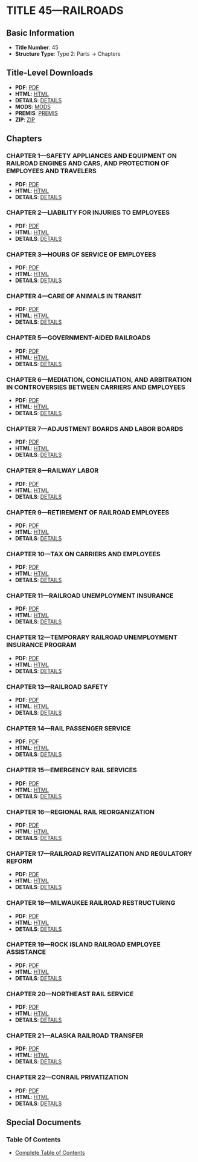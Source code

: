 # TITLE 45—RAILROADS

## Basic Information
- **Title Number**: 45
- **Structure Type**: Type 2: Parts → Chapters

## Title-Level Downloads
- **PDF**: [PDF](https://www.govinfo.gov/content/pkg/USCODE-2023-title45/pdf/USCODE-2023-title45.pdf)
- **HTML**: [HTML](https://www.govinfo.gov/content/pkg/USCODE-2023-title45/html/USCODE-2023-title45.htm)
- **DETAILS**: [DETAILS](https://www.govinfo.gov/app/details/USCODE-2023-title45/)
- **MODS**: [MODS](https://www.govinfo.gov/metadata/pkg/USCODE-2023-title45/mods.xml)
- **PREMIS**: [PREMIS](https://www.govinfo.gov/metadata/pkg/USCODE-2023-title45/premis.xml)
- **ZIP**: [ZIP](https://www.govinfo.gov/content/pkg/USCODE-2023-title45.zip)

## Chapters

### CHAPTER 1—SAFETY APPLIANCES AND EQUIPMENT ON RAILROAD ENGINES AND CARS, AND PROTECTION OF EMPLOYEES AND TRAVELERS
- **PDF**: [PDF](https://www.govinfo.gov/content/pkg/USCODE-2023-title45/pdf/USCODE-2023-title45-chapter1.pdf)
- **HTML**: [HTML](https://www.govinfo.gov/content/pkg/USCODE-2023-title45/html/USCODE-2023-title45-chapter1.htm)
- **DETAILS**: [DETAILS](https://www.govinfo.gov/app/details/USCODE-2023-title45-chapter1/)

### CHAPTER 2—LIABILITY FOR INJURIES TO EMPLOYEES
- **PDF**: [PDF](https://www.govinfo.gov/content/pkg/USCODE-2023-title45/pdf/USCODE-2023-title45-chapter2.pdf)
- **HTML**: [HTML](https://www.govinfo.gov/content/pkg/USCODE-2023-title45/html/USCODE-2023-title45-chapter2.htm)
- **DETAILS**: [DETAILS](https://www.govinfo.gov/app/details/USCODE-2023-title45-chapter2/)

### CHAPTER 3—HOURS OF SERVICE OF EMPLOYEES
- **PDF**: [PDF](https://www.govinfo.gov/content/pkg/USCODE-2023-title45/pdf/USCODE-2023-title45-chapter3.pdf)
- **HTML**: [HTML](https://www.govinfo.gov/content/pkg/USCODE-2023-title45/html/USCODE-2023-title45-chapter3.htm)
- **DETAILS**: [DETAILS](https://www.govinfo.gov/app/details/USCODE-2023-title45-chapter3/)

### CHAPTER 4—CARE OF ANIMALS IN TRANSIT
- **PDF**: [PDF](https://www.govinfo.gov/content/pkg/USCODE-2023-title45/pdf/USCODE-2023-title45-chapter4.pdf)
- **HTML**: [HTML](https://www.govinfo.gov/content/pkg/USCODE-2023-title45/html/USCODE-2023-title45-chapter4.htm)
- **DETAILS**: [DETAILS](https://www.govinfo.gov/app/details/USCODE-2023-title45-chapter4/)

### CHAPTER 5—GOVERNMENT-AIDED RAILROADS
- **PDF**: [PDF](https://www.govinfo.gov/content/pkg/USCODE-2023-title45/pdf/USCODE-2023-title45-chapter5.pdf)
- **HTML**: [HTML](https://www.govinfo.gov/content/pkg/USCODE-2023-title45/html/USCODE-2023-title45-chapter5.htm)
- **DETAILS**: [DETAILS](https://www.govinfo.gov/app/details/USCODE-2023-title45-chapter5/)

### CHAPTER 6—MEDIATION, CONCILIATION, AND ARBITRATION IN CONTROVERSIES BETWEEN CARRIERS AND EMPLOYEES
- **PDF**: [PDF](https://www.govinfo.gov/content/pkg/USCODE-2023-title45/pdf/USCODE-2023-title45-chapter6.pdf)
- **HTML**: [HTML](https://www.govinfo.gov/content/pkg/USCODE-2023-title45/html/USCODE-2023-title45-chapter6.htm)
- **DETAILS**: [DETAILS](https://www.govinfo.gov/app/details/USCODE-2023-title45-chapter6/)

### CHAPTER 7—ADJUSTMENT BOARDS AND LABOR BOARDS
- **PDF**: [PDF](https://www.govinfo.gov/content/pkg/USCODE-2023-title45/pdf/USCODE-2023-title45-chapter7.pdf)
- **HTML**: [HTML](https://www.govinfo.gov/content/pkg/USCODE-2023-title45/html/USCODE-2023-title45-chapter7.htm)
- **DETAILS**: [DETAILS](https://www.govinfo.gov/app/details/USCODE-2023-title45-chapter7/)

### CHAPTER 8—RAILWAY LABOR
- **PDF**: [PDF](https://www.govinfo.gov/content/pkg/USCODE-2023-title45/pdf/USCODE-2023-title45-chapter8.pdf)
- **HTML**: [HTML](https://www.govinfo.gov/content/pkg/USCODE-2023-title45/html/USCODE-2023-title45-chapter8.htm)
- **DETAILS**: [DETAILS](https://www.govinfo.gov/app/details/USCODE-2023-title45-chapter8/)

### CHAPTER 9—RETIREMENT OF RAILROAD EMPLOYEES
- **PDF**: [PDF](https://www.govinfo.gov/content/pkg/USCODE-2023-title45/pdf/USCODE-2023-title45-chapter9.pdf)
- **HTML**: [HTML](https://www.govinfo.gov/content/pkg/USCODE-2023-title45/html/USCODE-2023-title45-chapter9.htm)
- **DETAILS**: [DETAILS](https://www.govinfo.gov/app/details/USCODE-2023-title45-chapter9/)

### CHAPTER 10—TAX ON CARRIERS AND EMPLOYEES
- **PDF**: [PDF](https://www.govinfo.gov/content/pkg/USCODE-2023-title45/pdf/USCODE-2023-title45-chapter10.pdf)
- **HTML**: [HTML](https://www.govinfo.gov/content/pkg/USCODE-2023-title45/html/USCODE-2023-title45-chapter10.htm)
- **DETAILS**: [DETAILS](https://www.govinfo.gov/app/details/USCODE-2023-title45-chapter10/)

### CHAPTER 11—RAILROAD UNEMPLOYMENT INSURANCE
- **PDF**: [PDF](https://www.govinfo.gov/content/pkg/USCODE-2023-title45/pdf/USCODE-2023-title45-chapter11.pdf)
- **HTML**: [HTML](https://www.govinfo.gov/content/pkg/USCODE-2023-title45/html/USCODE-2023-title45-chapter11.htm)
- **DETAILS**: [DETAILS](https://www.govinfo.gov/app/details/USCODE-2023-title45-chapter11/)

### CHAPTER 12—TEMPORARY RAILROAD UNEMPLOYMENT INSURANCE PROGRAM
- **PDF**: [PDF](https://www.govinfo.gov/content/pkg/USCODE-2023-title45/pdf/USCODE-2023-title45-chapter12.pdf)
- **HTML**: [HTML](https://www.govinfo.gov/content/pkg/USCODE-2023-title45/html/USCODE-2023-title45-chapter12.htm)
- **DETAILS**: [DETAILS](https://www.govinfo.gov/app/details/USCODE-2023-title45-chapter12/)

### CHAPTER 13—RAILROAD SAFETY
- **PDF**: [PDF](https://www.govinfo.gov/content/pkg/USCODE-2023-title45/pdf/USCODE-2023-title45-chapter13.pdf)
- **HTML**: [HTML](https://www.govinfo.gov/content/pkg/USCODE-2023-title45/html/USCODE-2023-title45-chapter13.htm)
- **DETAILS**: [DETAILS](https://www.govinfo.gov/app/details/USCODE-2023-title45-chapter13/)

### CHAPTER 14—RAIL PASSENGER SERVICE
- **PDF**: [PDF](https://www.govinfo.gov/content/pkg/USCODE-2023-title45/pdf/USCODE-2023-title45-chapter14.pdf)
- **HTML**: [HTML](https://www.govinfo.gov/content/pkg/USCODE-2023-title45/html/USCODE-2023-title45-chapter14.htm)
- **DETAILS**: [DETAILS](https://www.govinfo.gov/app/details/USCODE-2023-title45-chapter14/)

### CHAPTER 15—EMERGENCY RAIL SERVICES
- **PDF**: [PDF](https://www.govinfo.gov/content/pkg/USCODE-2023-title45/pdf/USCODE-2023-title45-chapter15.pdf)
- **HTML**: [HTML](https://www.govinfo.gov/content/pkg/USCODE-2023-title45/html/USCODE-2023-title45-chapter15.htm)
- **DETAILS**: [DETAILS](https://www.govinfo.gov/app/details/USCODE-2023-title45-chapter15/)

### CHAPTER 16—REGIONAL RAIL REORGANIZATION
- **PDF**: [PDF](https://www.govinfo.gov/content/pkg/USCODE-2023-title45/pdf/USCODE-2023-title45-chapter16.pdf)
- **HTML**: [HTML](https://www.govinfo.gov/content/pkg/USCODE-2023-title45/html/USCODE-2023-title45-chapter16.htm)
- **DETAILS**: [DETAILS](https://www.govinfo.gov/app/details/USCODE-2023-title45-chapter16/)

### CHAPTER 17—RAILROAD REVITALIZATION AND REGULATORY REFORM
- **PDF**: [PDF](https://www.govinfo.gov/content/pkg/USCODE-2023-title45/pdf/USCODE-2023-title45-chapter17.pdf)
- **HTML**: [HTML](https://www.govinfo.gov/content/pkg/USCODE-2023-title45/html/USCODE-2023-title45-chapter17.htm)
- **DETAILS**: [DETAILS](https://www.govinfo.gov/app/details/USCODE-2023-title45-chapter17/)

### CHAPTER 18—MILWAUKEE RAILROAD RESTRUCTURING
- **PDF**: [PDF](https://www.govinfo.gov/content/pkg/USCODE-2023-title45/pdf/USCODE-2023-title45-chapter18.pdf)
- **HTML**: [HTML](https://www.govinfo.gov/content/pkg/USCODE-2023-title45/html/USCODE-2023-title45-chapter18.htm)
- **DETAILS**: [DETAILS](https://www.govinfo.gov/app/details/USCODE-2023-title45-chapter18/)

### CHAPTER 19—ROCK ISLAND RAILROAD EMPLOYEE ASSISTANCE
- **PDF**: [PDF](https://www.govinfo.gov/content/pkg/USCODE-2023-title45/pdf/USCODE-2023-title45-chapter19.pdf)
- **HTML**: [HTML](https://www.govinfo.gov/content/pkg/USCODE-2023-title45/html/USCODE-2023-title45-chapter19.htm)
- **DETAILS**: [DETAILS](https://www.govinfo.gov/app/details/USCODE-2023-title45-chapter19/)

### CHAPTER 20—NORTHEAST RAIL SERVICE
- **PDF**: [PDF](https://www.govinfo.gov/content/pkg/USCODE-2023-title45/pdf/USCODE-2023-title45-chapter20.pdf)
- **HTML**: [HTML](https://www.govinfo.gov/content/pkg/USCODE-2023-title45/html/USCODE-2023-title45-chapter20.htm)
- **DETAILS**: [DETAILS](https://www.govinfo.gov/app/details/USCODE-2023-title45-chapter20/)

### CHAPTER 21—ALASKA RAILROAD TRANSFER
- **PDF**: [PDF](https://www.govinfo.gov/content/pkg/USCODE-2023-title45/pdf/USCODE-2023-title45-chapter21.pdf)
- **HTML**: [HTML](https://www.govinfo.gov/content/pkg/USCODE-2023-title45/html/USCODE-2023-title45-chapter21.htm)
- **DETAILS**: [DETAILS](https://www.govinfo.gov/app/details/USCODE-2023-title45-chapter21/)

### CHAPTER 22—CONRAIL PRIVATIZATION
- **PDF**: [PDF](https://www.govinfo.gov/content/pkg/USCODE-2023-title45/pdf/USCODE-2023-title45-chapter22.pdf)
- **HTML**: [HTML](https://www.govinfo.gov/content/pkg/USCODE-2023-title45/html/USCODE-2023-title45-chapter22.htm)
- **DETAILS**: [DETAILS](https://www.govinfo.gov/app/details/USCODE-2023-title45-chapter22/)

## Special Documents

### Table Of Contents
- [Complete Table of Contents](https://www.govinfo.gov/content/pkg/USCODE-2023-title45/html/USCODE-2023-title45.htm)
